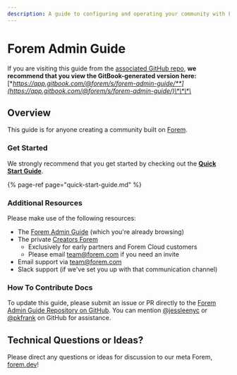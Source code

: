 ```yaml
---
description: A guide to configuring and operating your community with Forem.
---
```


# Forem Admin Guide

If you are visiting this guide from the [associated GitHub repo](https://github.com/forem/forem-admin-guide), **we recommend that you view the GitBook-generated version here:** [**https://app.gitbook.com/@forem/s/forem-admin-guide/**](https://app.gitbook.com/@forem/s/forem-admin-guide/)\*\*\*\*

## Overview

This guide is for anyone creating a community built on [Forem](https://github.com/forem/forem).

### Get Started

We strongly recommend that you get started by checking out the [**Quick Start Guide**](quick-start-guide.md).

{% page-ref page="quick-start-guide.md" %}

### Additional Resources

Please make use of the following resources:

* The [Forem Admin Guide](https://forem.gitbook.io/forem-admin-guide/) \(which you're already browsing\)
* The private [Creators Forem](https://creators.forem.com)
  * Exclusively for early partners and Forem Cloud customers
  * Please email [team@forem.com](mailto:team@forem.com) if you need an invite
* Email support via [team@forem.com](mailto:team@forem.com)
* Slack support \(if we've set you up with that communication channel\)

### How To Contribute Docs

To update this guide, please submit an issue or PR directly to the [Forem Admin Guide Repository on GitHub](https://github.com/forem/forem-admin-guide). You can mention [@jessleenyc](https://github.com/jessleenyc) or [@pkfrank](https://github.com/pkfrank) on GitHub for assistance.

## Technical Questions or Ideas?

Please direct any questions or ideas for discussion to our meta Forem, [forem.dev](https://forem.dev)!

